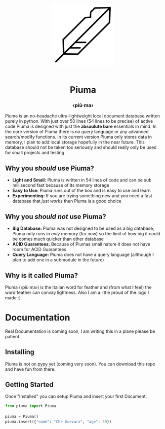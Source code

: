 <div align="center">
	<img width="200" height="200" style="margin: 20px" src="https://raw.githubusercontent.com/Emit07/piuma/master/logo/piuma.png">
</div>

<h1 align="center">
	Piuma
</h1>
<h3 align="center">
	‹più·ma›
</h3>

Piuma is an no-headache ultra-lightweight local document database written purely in python. With just over 50 lines (54 lines to be precise) of active code Piuma is designed with just the **absoulute bare** essentials in mind. In the core version of Piuma there is no query language or any advanced search/modify functions. In its current version Piuma only stores data in memory, I plan to add local storage hopefully in the near future. This database should not be taken too seriously and should really only be used for small projects and testing.

## Why you *should* use Piuma?
* **Light and Small:** Piuma is written in 54 lines of code and can be sub millisecond fast because of its memory storage
* **Easy to Use:** Piuma runs out of the box and is easy to use and learn
* **Experimenting:** If you are trying something new and you need a fast database that *just works* then Piuma is a good choice

## Why you *should not* use Piuma?
* **Big Database:** Piuma was not designed to be used as a big database; Piuma only runs in *only* memory (for now) so the limit of how big it could be comes much quicker than other database
* **ACID Guarantees:** Because of Piumas small nature it does not have room for ACID Guarantees
* **Query Language:** Piuma does not have a query language (allthough I plan to add one in a submodule in the future)

## Why is it called Piuma?

Piuma (‹più·ma›) is the Italian word for feather and (from what I feel) the word feather can convay lightness. Also I am a little proud of the logo I made :]

# Documentation

Real Documentation is coming soon, I am writing this in a plane please be patient.

## Installing

Piuma is not on pypy yet (coming very soon). You can download this repo and have fun from there.

## Getting Started 

Once "Installed" you can setup Piuma and insert your first Document. 

```python
from piuma import Piuma

piuma = Piuma()
piuma.insert({"name": "Che Guevara", "age": 39})
```


